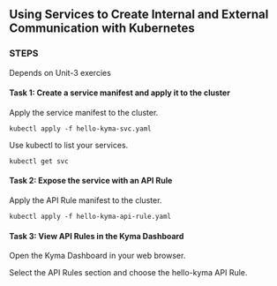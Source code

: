 ## Using Services to Create Internal and External Communication with Kubernetes

### STEPS

Depends on Unit-3 exercies

#### Task 1: Create a service manifest and apply it to the cluster

Apply the service manifest to the cluster.

```
kubectl apply -f hello-kyma-svc.yaml
```

Use kubectl to list your services.

```
kubectl get svc
```

#### Task 2: Expose the service with an API Rule

Apply the API Rule manifest to the cluster.

```
kubectl apply -f hello-kyma-api-rule.yaml
```

#### Task 3: View API Rules in the Kyma Dashboard

Open the Kyma Dashboard in your web browser.

Select the API Rules section and choose the hello-kyma API Rule.
